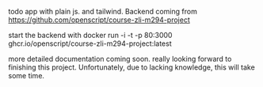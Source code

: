 todo app with plain js. and tailwind. Backend coming from https://github.com/openscript/course-zli-m294-project


start the backend with docker run -i -t -p 80:3000 ghcr.io/openscript/course-zli-m294-project:latest

more detailed documentation coming soon.
really looking forward to finishing this project. Unfortunately, due to lacking knowledge, this will take some time. 